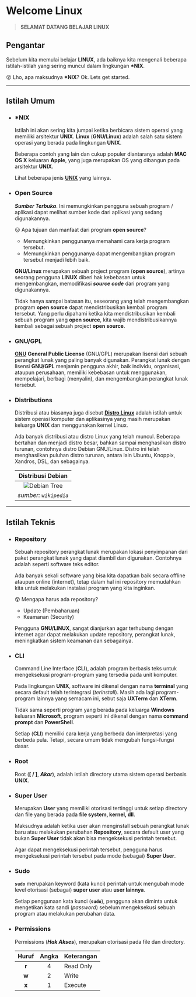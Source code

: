 # Welcome Linux

> __SELAMAT DATANG BELAJAR LINUX__


## Pengantar

Sebelum kita memulai belajar __LINUX__, ada baiknya kita mengenali beberapa istilah-istilah yang sering muncul dalam lingkungan __*NIX__.

:open_mouth: Lho, apa maksudnya __*NIX__? Ok. Lets get started.


<hr>

## Istilah Umum

- ### *NIX

    Istilah ini akan sering kita jumpai ketika berbicara sistem operasi yang memiliki arsitektur __UNIX__. __Linux__ (__GNU/Linux__) adalah salah satu sistem operasi yang berada pada lingkungan __UNIX__.

    Beberapa contoh yang lain dan cukup populer diantaranya adalah __MAC OS X__ keluaran __Apple__, yang juga merupakan OS yang dibangun pada arsitektur __UNIX__.

    Lihat beberapa jenis [__UNIX__](https://id.wikipedia.org/wiki/Unix#Jenis-jenis_UNIX) yang lainnya.
    <br>


- ### Open Source

    *__Sumber Terbuka__*. Ini memungkinkan pengguna sebuah program / aplikasi dapat melihat sumber kode dari aplikasi yang sedang digunakannya.

    :confused: Apa tujuan dan manfaat dari program __open source__?

    - Memungkinkan penggunanya memahami cara kerja program tersebut.
    - Memungkinkan penggunanya dapat mengembangkan program tersebut menjadi lebih baik.

    __GNU/Linux__ merupakan sebuah project program (__open source__), artinya seorang pengguna __LINUX__ diberi hak kebebasan untuk mengembangkan, memodifikasi *__source code__* dari program yang digunakannya.

    Tidak hanya sampai batasan itu, seseorang yang telah mengembangkan program __open source__ dapat mendistribusikan kembali program tersebut. Yang perlu dipahami ketika kita mendistribusikan kembali sebuah program yang __open source__, kita wajib mendistribusikannya kembali sebagai sebuah project __open source__.


- ### GNU/GPL

    [__GNU__](https://id.wikipedia.org/wiki/GNU) __General Public License__ (GNU/GPL) merupakan lisensi dari sebuah perangkat lunak yang paling banyak digunakan. Perangkat lunak dengan lisensi __GNU/GPL__ menjamin pengguna akhir, baik individu, organisasi, ataupun perusahaan, memiliki kebebasan untuk menggunakan, mempelajari, berbagi (menyalin), dan mengembangkan perangkat lunak tersebut.


- ### Distributions

    Distribusi atau biasanya juga disebut [__Distro Linux__](https://id.wikipedia.org/wiki/Distribusi_Linux) adalah istilah untuk sistem operasi komputer dan aplikasinya yang masih merupakan keluarga __UNIX__ dan menggunakan kernel Linux.

    Ada banyak distribusi atau distro Linux yang telah muncul. Beberapa bertahan dan menjadi distro besar, bahkan sampai menghasilkan distro turunan, contohnya distro Debian GNU/Linux. Distro ini telah menghasilkan puluhan distro turunan, antara lain Ubuntu, Knoppix, Xandros, DSL, dan sebagainya.

    | Distribusi Debian |
    |:-----------------:|
    |![Debian Tree](https://upload.wikimedia.org/wikipedia/commons/d/d8/Debian_family_tree_11-06.png)|
    |*sumber: `wikipedia`*|


<hr>


## Istilah Teknis

- ### Repository

    Sebuah repository perangkat lunak merupakan lokasi penyimpanan dari paket perangkat lunak yang dapat diambil dan digunakan. Contohnya adalah seperti software teks editor.

    Ada banyak sekali software yang bisa kita dapatkan baik secara offline ataupun online (internet), tetap dalam hal ini repository memudahkan kita untuk melakukan instalasi program yang kita inginkan.

    :open_mouth: Mengapa harus ada repository?

    - Update (Pembaharuan)
    - Keamanan (Security)

    Pengguna __GNU/LINUX__, sangat dianjurkan agar terhubung dengan internet agar dapat melakukan update repository, perangkat lunak, meningkatkan sistem keamanan dan sebagainya.


- ### CLI

    Command Line Interface (__CLI__), adalah program berbasis teks untuk mengeksekusi program-program yang tersedia pada unit komputer.

    Pada lingkungan __UNIX__, software ini dikenal dengan nama __terminal__ yang secara default telah terintegrasi (*terinstall*). Masih ada lagi program-program lainnya yang semacam ini, sebut saja __UXTerm__ dan __XTerm__.

    Tidak sama seperti program yang berada pada keluarga __Windows__ keluaran __Microsoft__, program seperti ini dikenal dengan nama __command prompt__ dan __PowerShell__.

    Setiap (__CLI__) memiliki cara kerja yang berbeda dan interpretasi yang berbeda pula. Tetapi, secara umum tidak mengubah fungsi-fungsi dasar.


- ### Root

    Root (__[ / ]__, *__Akar__*), adalah istilah directory utama sistem operasi berbasis __UNIX__.


- ### Super User

    Merupakan __User__ yang memiliki otorisasi tertinggi untuk setiap directory dan file yang berada pada __file system, kernel, dll__.

    Maksudnya adalah ketika user akan menginstall sebuah perangkat lunak baru atau melakukan perubahan __Repository__, secara default user yang bukan __Super User__ tidak akan bisa mengeksekusi perintah tersebut.

    Agar dapat mengeksekusi perintah tersebut, pengguna harus mengeksekusi perintah tersebut pada mode (sebagai) __Super User__.


- ### Sudo

    __`sudo`__ merupakan keyword (kata kunci) perintah untuk mengubah mode level otorisasi (sebagai) __super user__ atau __user lainnya__.

    Setiap penggunaan kata kunci (__`sudo`__), pengguna akan diminta untuk mengetikan kata sandi (*password*) sebelum mengeksekusi sebuah program atau melakukan perubahan data.


- ### Permissions

    Permissions (*__Hak Akses__*), merupakan otorisasi pada file dan directory.

    | Huruf | Angka | Keterangan |
    |:-----:|:-----:|------------|
    | __r__ |   4   | Read Only  |
    | __w__ |   2   | Write      |
    | __x__ |   1   | Execute    |
